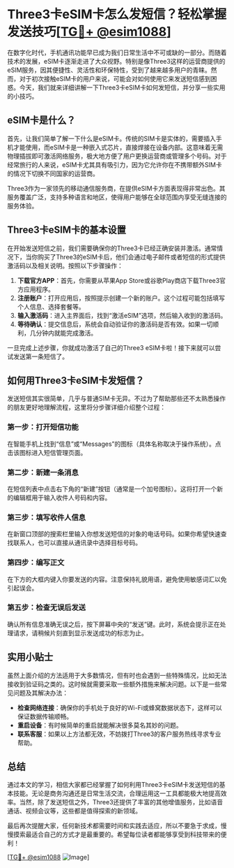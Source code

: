 # Three3卡eSIM卡怎么发短信？轻松掌握发送技巧[[TG💪+ @esim1088](https://t.me/s/esim1088)]

在数字化时代，手机通讯功能早已成为我们日常生活中不可或缺的一部分。而随着技术的发展，eSIM卡逐渐走进了大众视野。特别是像Three3这样的运营商提供的eSIM服务，因其便捷性、灵活性和环保特性，受到了越来越多用户的青睐。然而，对于初次接触eSIM卡的用户来说，可能会对如何使用它来发送短信感到困惑。今天，我们就来详细讲解一下Three3卡eSIM卡如何发短信，并分享一些实用的小技巧。

## eSIM卡是什么？

首先，让我们简单了解一下什么是eSIM卡。传统的SIM卡是实体的，需要插入手机才能使用，而eSIM卡是一种嵌入式芯片，直接焊接在设备内部。这意味着无需物理插拔即可激活网络服务，极大地方便了用户更换运营商或管理多个号码。对于经常旅行的人来说，eSIM卡尤其具有吸引力，因为它允许你在不携带额外SIM卡的情况下切换不同国家的运营商。

Three3作为一家领先的移动通信服务商，在提供eSIM卡方面表现得非常出色。其服务覆盖广泛，支持多种语言和地区，使得用户能够在全球范围内享受无缝连接的服务体验。

## Three3卡eSIM卡的基本设置

在开始发送短信之前，我们需要确保你的Three3卡已经正确安装并激活。通常情况下，当你购买了Three3的eSIM卡后，他们会通过电子邮件或者短信的形式提供激活码以及相关说明。按照以下步骤操作：

1. **下载官方APP**：首先，你需要从苹果App Store或谷歌Play商店下载Three3官方应用程序。
2. **注册账户**：打开应用后，按照提示创建一个新的账户。这个过程可能包括填写个人信息、选择套餐等。
3. **输入激活码**：进入主界面后，找到“激活eSIM”选项，然后输入收到的激活码。
4. **等待确认**：提交信息后，系统会自动验证你的激活码是否有效。如果一切顺利，几分钟内就能完成激活。

一旦完成上述步骤，你就成功激活了自己的Three3 eSIM卡啦！接下来就可以尝试发送第一条短信了。

## 如何用Three3卡eSIM卡发短信？

发送短信其实很简单，几乎与普通SIM卡无异。不过为了帮助那些还不太熟悉操作的朋友更好地理解流程，这里将分步骤详细介绍整个过程：

### 第一步：打开短信功能
在智能手机上找到“信息”或“Messages”的图标（具体名称取决于操作系统）。点击该图标进入短信管理页面。

### 第二步：新建一条消息
在短信列表中点击右下角的“新建”按钮（通常是一个加号图标）。这将打开一个新的编辑框用于输入收件人号码和内容。

### 第三步：填写收件人信息
在新窗口顶部的搜索栏里输入你想发送短信的对象的电话号码。如果你希望快速查找联系人，也可以直接从通讯录中选择目标号码。

### 第四步：编写正文
在下方的大框内键入你要发送的内容。注意保持礼貌用语，避免使用敏感词汇以免引起误会。

### 第五步：检查无误后发送
确认所有信息准确无误之后，按下屏幕中央的“发送”键。此时，系统会提示正在处理请求，请稍候片刻直到显示发送成功的标志为止。

## 实用小贴士

虽然上面介绍的方法适用于大多数情况，但有时也会遇到一些特殊情况，比如无法接收到验证码之类的。这时候就需要采取一些额外措施来解决问题。以下是一些常见问题及其解决办法：

- **检查网络连接**：确保你的手机处于良好的Wi-Fi或蜂窝数据状态下，这样可以保证数据传输顺畅。
- **重启设备**：有时候简单的重启就能解决很多莫名其妙的问题。
- **联系客服**：如果以上方法都无效，不妨拨打Three3的客户服务热线寻求专业帮助。

## 总结

通过本文的学习，相信大家都已经掌握了如何利用Three3卡eSIM卡发送短信的基本技能。无论是商务沟通还是日常生活交流，合理运用这一工具都能极大地提高效率。当然，除了发送短信之外，Three3还提供了丰富的其他增值服务，比如语音通话、视频会议等，这些都是值得探索的新领域。

最后再次提醒大家，任何新技术都需要时间和实践去适应，所以不要急于求成，慢慢摸索最适合自己的方式才是最重要的。希望每位读者都能够享受到科技带来的便利！

[[TG💪+ @esim1088](https://t.me/s/esim1088) ![Image](https://i.postimg.cc/4NQfJmqS/Snipaste-2025-05-13-00-14-12.png)]